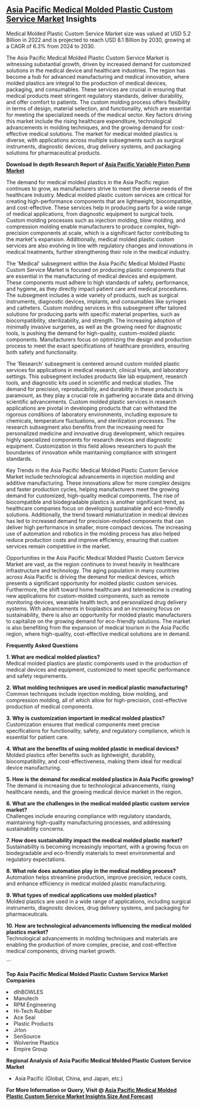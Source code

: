 <h2><a href="https://www.verifiedmarketreports.com/download-sample/?rid=431686&amp;utm_source=Github-Feb&amp;utm_medium=225" target="_blank">Asia Pacific Medical Molded Plastic Custom Service Market</a> Insights</h2><p>Medical Molded Plastic Custom Service Market size was valued at USD 5.2 Billion in 2022 and is projected to reach USD 8.1 Billion by 2030, growing at a CAGR of 6.3% from 2024 to 2030.</p><p><p>The Asia Pacific Medical Molded Plastic Custom Service Market is witnessing substantial growth, driven by increased demand for customized solutions in the medical device and healthcare industries. The region has become a hub for advanced manufacturing and medical innovation, where molded plastics are integral to the production of medical devices, packaging, and consumables. These services are crucial in ensuring that medical products meet stringent regulatory standards, deliver durability, and offer comfort to patients. The custom molding process offers flexibility in terms of design, material selection, and functionality, which are essential for meeting the specialized needs of the medical sector. Key factors driving this market include the rising healthcare expenditure, technological advancements in molding techniques, and the growing demand for cost-effective medical solutions. The market for medical molded plastics is diverse, with applications across multiple subsegments such as surgical instruments, diagnostic devices, drug delivery systems, and packaging solutions for pharmaceutical products. <p><strong>Download In depth Research Report of <a href="https://www.verifiedmarketreports.com/download-sample/?rid=236118&amp;utm_source=Pulse-Dec&amp;utm_medium=225" target="_blank">Asia Pacific Variable Piston Pump Market</a></strong></p> The demand for medical molded plastics in the Asia Pacific region continues to grow, as manufacturers strive to meet the diverse needs of the healthcare industry. Medical molded plastic custom services are critical for creating high-performance components that are lightweight, biocompatible, and cost-effective. These services help in producing parts for a wide range of medical applications, from diagnostic equipment to surgical tools. Custom molding processes such as injection molding, blow molding, and compression molding enable manufacturers to produce complex, high-precision components at scale, which is a significant factor contributing to the market's expansion. Additionally, medical molded plastic custom services are also evolving in line with regulatory changes and innovations in medical treatments, further strengthening their role in the medical industry. <p>The 'Medical' subsegment within the Asia Pacific Medical Molded Plastic Custom Service Market is focused on producing plastic components that are essential in the manufacturing of medical devices and equipment. These components must adhere to high standards of safety, performance, and hygiene, as they directly impact patient care and medical procedures. The subsegment includes a wide variety of products, such as surgical instruments, diagnostic devices, implants, and consumables like syringes and catheters. Custom molding services in this subsegment offer tailored solutions for producing parts with specific material properties, such as biocompatibility, sterilizability, and strength. The increasing adoption of minimally invasive surgeries, as well as the growing need for diagnostic tools, is pushing the demand for high-quality, custom-molded plastic components. Manufacturers focus on optimizing the design and production process to meet the exact specifications of healthcare providers, ensuring both safety and functionality. <p>The 'Research' subsegment is centered around custom molded plastic services for applications in medical research, clinical trials, and laboratory settings. This subsegment includes products like lab equipment, research tools, and diagnostic kits used in scientific and medical studies. The demand for precision, reproducibility, and durability in these products is paramount, as they play a crucial role in gathering accurate data and driving scientific advancements. Custom molded plastic services in research applications are pivotal in developing products that can withstand the rigorous conditions of laboratory environments, including exposure to chemicals, temperature fluctuations, and sterilization processes. The research subsegment also benefits from the increasing need for personalized medicine and innovative drug development, which requires highly specialized components for research devices and diagnostic equipment. Customization in this field allows researchers to push the boundaries of innovation while maintaining compliance with stringent standards. <p>Key Trends in the Asia Pacific Medical Molded Plastic Custom Service Market include technological advancements in injection molding and additive manufacturing. These innovations allow for more complex designs and faster production cycles, helping manufacturers meet the growing demand for customized, high-quality medical components. The rise of biocompatible and biodegradable plastics is another significant trend, as healthcare companies focus on developing sustainable and eco-friendly solutions. Additionally, the trend toward miniaturization in medical devices has led to increased demand for precision-molded components that can deliver high performance in smaller, more compact devices. The increasing use of automation and robotics in the molding process has also helped reduce production costs and improve efficiency, ensuring that custom services remain competitive in the market. <p>Opportunities in the Asia Pacific Medical Molded Plastic Custom Service Market are vast, as the region continues to invest heavily in healthcare infrastructure and technology. The aging population in many countries across Asia Pacific is driving the demand for medical devices, which presents a significant opportunity for molded plastic custom services. Furthermore, the shift toward home healthcare and telemedicine is creating new applications for custom-molded components, such as remote monitoring devices, wearable health tech, and personalized drug delivery systems. With advancements in bioplastics and an increasing focus on sustainability, there is also an opportunity for molded plastic manufacturers to capitalize on the growing demand for eco-friendly solutions. The market is also benefiting from the expansion of medical tourism in the Asia Pacific region, where high-quality, cost-effective medical solutions are in demand. <p><strong>Frequently Asked Questions</strong></p> <p><strong>1. What are medical molded plastics?</strong><br>Medical molded plastics are plastic components used in the production of medical devices and equipment, customized to meet specific performance and safety requirements.</p> <p><strong>2. What molding techniques are used in medical plastic manufacturing?</strong><br>Common techniques include injection molding, blow molding, and compression molding, all of which allow for high-precision, cost-effective production of medical components.</p> <p><strong>3. Why is customization important in medical molded plastics?</strong><br>Customization ensures that medical components meet precise specifications for functionality, safety, and regulatory compliance, which is essential for patient care.</p> <p><strong>4. What are the benefits of using molded plastic in medical devices?</strong><br>Molded plastics offer benefits such as lightweight, durability, biocompatibility, and cost-effectiveness, making them ideal for medical device manufacturing.</p> <p><strong>5. How is the demand for medical molded plastics in Asia Pacific growing?</strong><br>The demand is increasing due to technological advancements, rising healthcare needs, and the growing medical device market in the region.</p> <p><strong>6. What are the challenges in the medical molded plastic custom service market?</strong><br>Challenges include ensuring compliance with regulatory standards, maintaining high-quality manufacturing processes, and addressing sustainability concerns.</p> <p><strong>7. How does sustainability impact the medical molded plastic market?</strong><br>Sustainability is becoming increasingly important, with a growing focus on biodegradable and eco-friendly materials to meet environmental and regulatory expectations.</p> <p><strong>8. What role does automation play in the medical molding process?</strong><br>Automation helps streamline production, improve precision, reduce costs, and enhance efficiency in medical molded plastic manufacturing.</p> <p><strong>9. What types of medical applications use molded plastics?</strong><br>Molded plastics are used in a wide range of applications, including surgical instruments, diagnostic devices, drug delivery systems, and packaging for pharmaceuticals.</p> <p><strong>10. How are technological advancements influencing the medical molded plastics market?</strong><br>Technological advancements in molding techniques and materials are enabling the production of more complex, precise, and cost-effective medical components, driving market growth.</p> ```</p><p><strong>Top Asia Pacific Medical Molded Plastic Custom Service Market Companies</strong></p><div data-test-id=""><p><li>dlhBOWLES</li><li> Manutech</li><li> RPM Engineering</li><li> Hi-Tech Rubber</li><li> Ace Seal</li><li> Plastic Products</li><li> Jrlon</li><li> SenSource</li><li> Wolverine Plastics</li><li> Empire Group</li></p><div><strong>Regional Analysis of&nbsp;Asia Pacific Medical Molded Plastic Custom Service Market</strong></div><ul><li dir="ltr"><p dir="ltr">Asia Pacific (Global, China, and Japan, etc.)</p></li></ul><p><strong>For More Information or Query, Visit @&nbsp;</strong><strong><a href="https://www.verifiedmarketreports.com/product/medical-molded-plastic-custom-service-market/?utm_source=Github-Feb&amp;utm_medium=225" target="_blank">Asia Pacific Medical Molded Plastic Custom Service Market Insights Size And Forecast</a></strong></p></div><h2>&nbsp;</h2><div data-test-id="">&nbsp;</div>
